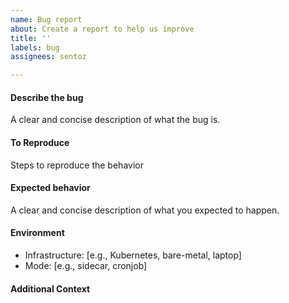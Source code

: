 ```yaml
---
name: Bug report
about: Create a report to help us improve
title: ''
labels: bug
assignees: sentoz

---
```


#### Describe the bug
A clear and concise description of what the bug is.

#### To Reproduce
Steps to reproduce the behavior

#### Expected behavior

A clear and concise description of what you expected to happen.

#### Environment

- Infrastructure: [e.g., Kubernetes, bare-metal, laptop]
- Mode: [e.g., sidecar, cronjob]

#### Additional Context

<!--  Additional relevant info which can help us debug this issue easily like Logs, Configuration etc. -->
